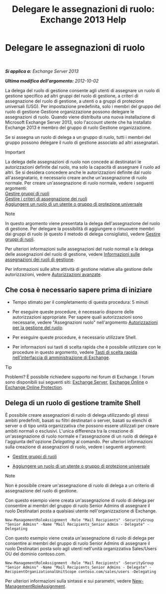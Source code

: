 ﻿---
title: 'Delegare le assegnazioni di ruolo: Exchange 2013 Help'
TOCTitle: Delegare le assegnazioni di ruolo
ms:assetid: ed2d00d9-90c9-49dc-ab8a-cd791569aeed
ms:mtpsurl: https://technet.microsoft.com/it-it/library/Dd351237(v=EXCHG.150)
ms:contentKeyID: 50481989
ms.date: 05/22/2018
mtps_version: v=EXCHG.150
ms.translationtype: MT
---

# Delegare le assegnazioni di ruolo

 

_**Si applica a:** Exchange Server 2013_

_**Ultima modifica dell'argomento:** 2012-10-02_

La delega del ruolo di gestione consente agli utenti di assegnare un ruolo di gestione specifico ad altri gruppi del ruolo di gestione, a criteri di assegnazione del ruolo di gestione, a utenti o a gruppi di protezione universali (USG). Per impostazione predefinita, solo i membri del gruppo del ruolo di gestione Gestione organizzazione possono delegare le assegnazioni di ruolo. Quando viene distribuita una nuova installazione di Microsoft Exchange Server 2013, solo l'account utente che ha installato Exchange 2013 è membro del gruppo di ruolo Gestione organizzazione.

Se si assegna un ruolo di delega a un gruppo di ruolo, tutti i membri del gruppo possono delegare il ruolo di gestione associato ad altri assegnatari.


> [!IMPORTANT]
> La delega delle assegnazioni di ruolo non concede ai destinatari le autorizzazioni definite dal ruolo, ma solo la capacità di assegnare il ruolo ad altri. Se si desidera concedere anche le autorizzazioni definite dal ruolo all'assegnatario, è necessario creare anche un'assegnazione di ruolo normale. Per creare un'assegnazione di ruolo normale, vedere i seguenti argomenti:<BR><A href="manage-role-groups-exchange-2013-help.md">Gestire gruppi di ruoli</A><BR><A href="manage-role-assignment-policies-exchange-2013-help.md">Gestire i criteri di assegnazione dei ruoli</A><BR><A href="add-a-role-to-a-user-or-usg-exchange-2013-help.md">Aggiungere un ruolo di un utente o gruppo di protezione universale</A>




> [!NOTE]
> In questo argomento viene presentata la delega dell'assegnazione del ruolo di gestione. Per delegare la possibilità di aggiungere o rimuovere membri dai gruppi di ruolo (è questo il metodo di delega consigliato), vedere <A href="manage-role-groups-exchange-2013-help.md">Gestire gruppi di ruoli</A>.



Per ulteriori informazioni sulle assegnazioni del ruolo normali e la delega delle assegnazioni del ruolo di gestione, vedere [Informazioni sulle assegnazioni dei ruoli di gestione](understanding-management-role-assignments-exchange-2013-help.md).

Per informazioni sulle altre attività di gestione relative alla gestione delle autorizzazioni, vedere [Autorizzazioni avanzate](advanced-permissions-exchange-2013-help.md).

## Che cosa è necessario sapere prima di iniziare

  - Tempo stimato per il completamento di questa procedura: 5 minuti

  - Per eseguire queste procedure, è necessario disporre delle autorizzazioni appropriate. Per sapere quali autorizzazioni sono necessarie, vedere "Assegnazioni ruolo" nell'argomento [Autorizzazioni per la gestione del ruolo](role-management-permissions-exchange-2013-help.md).

  - Per eseguire queste procedure, è necessario utilizzare Shell.

  - Per informazioni sui tasti di scelta rapida che è possibile utilizzare con le procedure in questo argomento, vedere [Tasti di scelta rapida nell'interfaccia di amministrazione di Exchange](keyboard-shortcuts-in-the-exchange-admin-center-exchange-online-protection-help.md).


> [!TIP]
> Problemi? È possibile richiedere supporto nei forum di Exchange. I forum sono disponibili sui seguenti siti: <A href="https://go.microsoft.com/fwlink/p/?linkid=60612">Exchange Server</A>, <A href="https://go.microsoft.com/fwlink/p/?linkid=267542">Exchange Online</A> o <A href="https://go.microsoft.com/fwlink/p/?linkid=285351">Exchange Online Protection</A>.



## Delega di un ruolo di gestione tramite Shell

È possibile creare assegnazioni di ruolo di delega utilizzando gli stessi ambiti predefiniti, basati su filtri destinatari o server, basati su elenchi di server o di tipo unità organizzativa che possono essere utilizzati per creare ambiti normali o esclusivi. L'unica differenza tra la creazione di un'assegnazione di ruolo normale e l'assegnazione di un ruolo di delega è l'aggiunta dell'opzione *Delegating* al comando. Per ulteriori informazioni sulla creazione di assegnazioni di ruolo, vedere i seguenti argomenti:

  - [Gestire gruppi di ruoli](manage-role-groups-exchange-2013-help.md)

  - [Aggiungere un ruolo di un utente o gruppo di protezione universale](add-a-role-to-a-user-or-usg-exchange-2013-help.md)


> [!NOTE]
> Non è possibile creare un'assegnazione di ruolo di delega a un criterio di assegnazione del ruolo di gestione.



Con questo esempio viene creata un'assegnazione di ruolo di delega per consentire ai membri del gruppo di ruolo Senior Admins di assegnare il ruolo Destinatari posta a qualsiasi utente nell'organizzazione di Exchange.

    New-ManagementRoleAssignment -Role "Mail Recipients" -SecurityGroup "Senior Admins" -Name "Mail Recipients_Senior Admin - Delegate" -Delegating

Con questo esempio viene creata un'assegnazione di ruolo di delega per consentire ai membri del gruppo di ruolo Senior Admins di assegnare il ruolo Destinatari posta solo agli utenti nell'unità organizzativa Sales/Users OU del dominio contoso.com.

    New-ManagementRoleAssignment -Role "Mail Recipients" -SecurityGroup "Senior Admins" -Name "Mail Recipients_Senior Admins - Delegate" -RecipientOrganizationalUnitScope contoso.com/sales/users -Delegating

Per ulteriori informazioni sulla sintassi e sui parametri, vedere [New-ManagementRoleAssignment](https://technet.microsoft.com/it-it/library/dd335193\(v=exchg.150\)).

